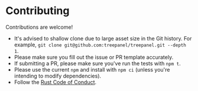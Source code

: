 # Contributing

Contributions are welcome!

* It's advised to shallow clone due to large asset size in the Git history.
  For example, `git clone git@github.com:treepanel/treepanel.git --depth 1`.
* Please make sure you fill out the issue or PR template accurately.
* If submitting a PR, please make sure you've run the tests with `npm t`.
* Please use the current `npm` and install with `npm ci` (unless you're intending to modify dependencies).
* Follow the [Rust Code of Conduct](https://www.rust-lang.org/policies/code-of-conduct).
